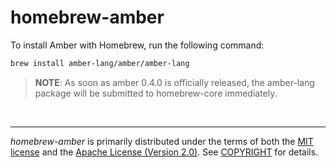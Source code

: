 homebrew-amber
========
To install Amber with Homebrew, run the following command:

```bash
brew install amber-lang/amber/amber-lang
```

> **NOTE**: As soon as amber 0.4.0 is officially released, the amber-lang
> package will be submitted to homebrew-core immediately.

&nbsp;

--------
*homebrew-amber* is primarily distributed under the terms of both the [MIT
license] and the [Apache License (Version 2.0)]. See [COPYRIGHT] for details.

[MIT license]: LICENSE-MIT
[Apache License (Version 2.0)]: LICENSE-APACHE
[COPYRIGHT]: COPYRIGHT
